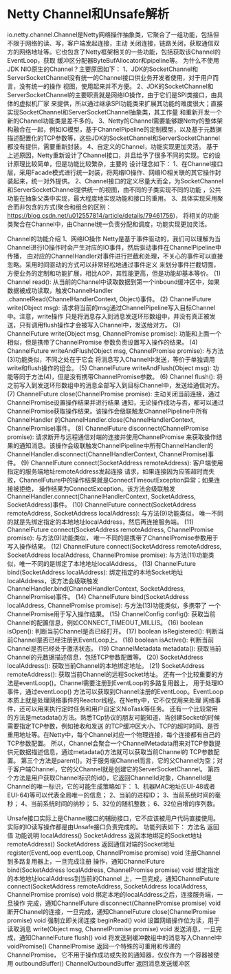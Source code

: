 # Netty Channel和Unsafe解析
io.netty.channel.Channel是Netty网络操作抽象类，它聚合了一组功能，包括但不限于网络的读、写，客户端发起连接，主动
关闭连接，链路关闭，获取通信双方的网络地址等。它也包含了Netty框架相关的一些功能，包括获取该Channel的EventLoop，获取
缓冲区分配器ByteBufAllocator和pipeline等。
为什么不使用JDK NIO原生的Channel？主要原因如下：
1、JDK的SocketChannel和ServerSocketChannel没有统一的Channel接口供业务开发者使用，对于用户而言，没有统一的操作
视图，使用起来并不方便。
2、JDK的SocketChannel和ServerSocketChannel的主要职责就是网络IO操作，由于它们是SPI类接口，由具体的虚拟机厂家
来提供，所以通过继承SPI功能类来扩展其功能的难度很大；直接实现SocketChannel和ServerSocketChannel抽象类，其工作量
和重新开发一个新的Channel功能类是差不多的。
3、Netty的Channel需要能够跟Netty的整体架构融合在一起，例如IO模型，基于ChannelPipeline的定制模型，以及基于元数据
描述配置化的TCP参数等，这些JDK的SocketChannel和ServerSocketChannel都没有提供，需要重新封装。
4、自定义的Channel，功能实现更加灵活。
基于上述原因，Netty重新设计了Channel接口，并且给予了很多不同的实现。它的设计原理比较简单，但是功能比较繁杂，主要的
设计理念如下：
1、在Channel接口层，采用Facade模式进行统一封装，将网络IO操作、网络IO相关联的其它操作封装起来，统一对外提供。
2、Channel接口的定义尽量大而全，为SocketChannel和ServerSocketChannel提供统一的视图，由不同的子类实现不同的功能
，公共功能在抽象父类中实现，最大程度地实现功能和接口的重用。
3、具体实现采用聚合而非包含的方式(聚合和组合的区别：https://blog.csdn.net/u012557814/article/details/79461756)，
将相关的功能类聚合在Channel中，由Channel统一负责分配和调度，功能实现更加灵活。

Channel的功能介绍
1、网络IO操作
Netty是基于事件驱动的，我们可以理解为当Channel进行IO操作时会产生对应的IO事件，然后驱动事件在ChannelPipeline中传播，
由对应的ChannelHandler对事件进行拦截和处理，不关心的事件可以直接忽略。采用时间驱动的方式可以非常轻松地通过事件定义
来划分事件拦截切面，方便业务的定制和功能扩展，相比AOP，其性能更高，但是功能却基本等价。
(1) Channel read(): 从当前的Channel中读取数据到第一个inbound缓冲区中，如果数据被成功读取，触发ChannelHandler
.channelRead(ChannelHandlerContext, Object)事件。
(2) ChannelFuture write(Object msg): 请求将当前的msg通过ChannelPipeline写入目标Channel中。注意，write操作
只是将消息存入到消息发送环形数组中，并没有真正被发送，只有调用flush操作才会被写入Channel中，发送给对方。
(3) ChannelFuture write(Object msg, ChannelPromise promise): 功能和上面一个相似，但是携带了ChannelPromise
参数负责设置写入操作的结果。
(4) ChannelFuture writeAndFlush(Object msg, ChannelPromise promise): 与方法(3)功能类似，不同之处在于它会
将消息写入Channel中发送，等价于单独调用write和flush操作的组合。
(5) ChannelFuture writeAndFlush(Object msg): 功能等同于方法(4)，但是没有携带ChannelPromise参数。
(6) Channel flush(): 将之前写入到发送环形数组中的消息全部写入到目标Channel中，发送给通信对方。
(7) ChannelFuture close(ChannelPromise promise): 主动关闭当前连接，通过ChannelPromise设置操作结果并进行结果
通知，无论操作成功与否，都可以通过ChannelPromise获取操作结果。该操作会级联触发ChannelPipeline中所有ChannelHandler
的ChannelHandler.close(ChannelHandlerContext, ChannelPromise)事件。
(8) ChannelFuture disconnect(ChannelPromise promise): 请求断开与远程通信对端的连接并使用ChannelPromise
来获取操作结果的通知消息。该操作会级联触发ChannelPipeline中所有ChannelHandler的
ChannelHandler.disconnect(ChannelHandlerContext, ChannelPromise)事件。
(9) ChannelFuture connect(SocketAddress remoteAddress): 客户端使用指定的服务端地址remoteAddress发起连接
请求，如果连接因为应答超时而失败，ChannelFuture中的操作结果就是ConnectTimeoutException异常；如果连接被拒绝，
操作结果为ConnectException。该方法会级联触发
ChannelHandler.connect(ChannelHandlerContext, SocketAddress, SocketAddress)事件。
(10) ChannelFuture connect(SocketAddress remoteAddress, SocketAddress localAddress): 与方法(9)功能类似，
唯一不同的就是先绑定指定的本地地址localAddress，然后再连接服务端。
(11) ChannelFuture connect(SocketAddress remoteAddress, ChannelPromise promise): 与方法(9)功能类似，
唯一不同的是携带了ChannelPromise参数用于写入操作结果。
(12) ChannelFuture connect(SocketAddress remoteAddress, SocketAddress localAddress, ChannelPromise promise): 
与方法(11)功能类似，唯一不同的是绑定了本地地址localAddress。
(13) ChannelFuture bind(SocketAddress localAddress): 绑定指定的本地Socket地址localAddress，该方法会级联触发
ChannelHandler.bind(ChannelHandlerContext, SocketAddress, ChannelPromise)事件。
(14) ChannelFuture bind(SocketAddress localAddress, ChannelPromise promise): 与方法(13)功能类似，多携带了
一个ChannelPromise用于写入操作结果。
(15) ChannelConfig config(): 获取当前Channel的配置信息，例如CONNECT_TIMEOUT_MILLIS。
(16) boolean isOpen(): 判断当前Channel是否已经打开。
(17) boolean isRegistered(): 判断当前Channel是否已经注册到EventLoop上。
(18) boolean isActive(): 判断当前Channel是否已经处于激活状态。
(19) ChannelMetadata metadata(): 获取当前Channel的元数据描述信息，包括TCP参数配置等。
(20) SocketAddress localAddress(): 获取当前Channel的本地绑定地址。
(21) SocketAddress remoteAddress(): 获取当前Channel的远程Socket地址。
还有一个比较重要的方法是eventLoop()。Channel需要注册到EventLoop的多路复用器上， 用于处理IO事件，通过eventLoop()
方法可以获取到Channel注册的EventLoop。EventLoop本质上就是处理网络事件的Reactor线程。在Netty中，它不仅仅用来处理
网络事件，还可以用来执行定时任务和用户自定义NioTask等任务。
还有一个比较常用的方法是metadata()方法。熟悉TCp协议的朋友可能知道，当创建Socket的时候需要指定TCP参数，例如接收和发送
的TCP缓冲区大小、TCP的超时时间、是否重用地址等。在Netty中，每个Channel对应一个物理连接，每个连接都有自己的TCP参数配置。
所以，Channel会聚合一个ChannelMetadata用来对TCP参数提供元数据描述信息，通过metadata()方法就可以获取当前Channel的
TCP参数配置。
第三个方法是parent()。对于服务端Channel而言，它的父Channel为空；对于客户端Channel，它的父Channel就是创建它的ServerSocketChannel。
第四个方法是用户获取Channel标识的id()，它返回ChannelId对象，ChannelId是Channel的唯一标识，它的可能生成策略如下：
1、机器MAC地址(EUI-48或者EUI-64)等可以代表全局唯一的信息；
2、当前的进程ID；
3、当前系统时间的毫秒；
4、当前系统时间的纳秒；
5、32位的随机整数；
6、32位自增的序列数。


Unsafe接口实际上是Channel接口的辅助接口，它不应该被用户代码直接使用。实际的IO读写操作都是由Unsafe接口负责完成的。
功能列表如下：
方法名                                       返回值                 功能说明
localAddress()                              SocketAddress          返回本地绑定的Socket地址
remoteAddress()                             SocketAddress          返回通信对端的Socket地址
register(EventLoop eventLoop, 
ChannelPromise promise)                     void                   注册Channel到多路复用器上，一旦完成注册
                                                                   操作，通知ChannelFuture
bind(SocketAddress localAddress, 
ChannelPromise promise)                     void                   绑定指定的本地地址localAddress到当前的Channel
                                                                   上，一旦完成，通知ChannelFuture
connect(SocketAddress remoteAddress, 
SocketAddress localAddress, 
ChannelPromise promise)                     void                    绑定本地的localAddress之后，连接服务端，一旦操作
                                                                    完成，通知ChannelFuture
disconnect(ChannelPromise promise)          void                    断开Channel的连接，一旦完成，通知ChannelFuture
close(ChannelPromise promise)               void                    强制立即关闭连接
beginRead()                                 void                    设置网络操作位为读，用于读取消息
write(Object msg, ChannelPromise promise)   void                    发送消息，一旦完成，通知ChannelFuture
flush()                                     void                    将发送到缓冲数组中的消息写入Channel中
voidPromise()                               ChannelPromise          返回一个特殊的可重用和传递的ChannelPromise，
                                                                    它不用于操作成功或失败的通知器，仅仅作为
                                                                    一个容器被使用
outboundBuffer()                            ChannelOutboundBuffer   返回消息发送缓冲区             


    
    
    
    
    
    
    
    
    
    
    
    
    
    
    
    
    
    
    
    
    
    
    
    
    
    
    
    
    
    
    
    